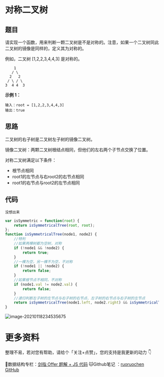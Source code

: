 # 对称二叉树

## 题目

请实现一个函数，用来判断一颗二叉树是不是对称的。注意，如果一个二叉树同此二叉树的镜像是同样的，定义其为对称的。

例如，二叉树 [1,2,2,3,4,4,3] 是对称的。

```
    1
   / \
  2   2
 / \ / \
3  4 4  3
```

**示例 1：**

```
输入：root = [1,2,2,3,4,4,3]
输出：true
```

## 思路

二叉树的右子树是二叉树左子树的镜像二叉树。

镜像二叉树：两颗二叉树根结点相同，但他们的左右两个子节点交换了位置。

对称二叉树满足以下条件：

- 根节点相同
- root1的左节点与右root2的右节点相同
- root1的右节点与root2的左节点相同

## 代码

`没想出来`

```js
var isSymmetric = function(root) {
    return isSymmetricalTree(root, root);
};
function isSymmetricalTree(node1, node2) {
    //特判
    //如果两棵树都为空树，对称
    if (!node1 && !node2) {
        return true;
    }
    //一棵为空，另一棵不为空，不对称
    if (!node1 || !node2) {
        return false;
    }
    //如果根节点不相同，不对称
    if (node1.val != node2.val) {
        return false;
    }
    //递归判断左子树的左节点与右子树的右节点、左子树的右节点与右子树的左节点
    return isSymmetricalTree(node1.left, node2.right) && isSymmetricalTree(node1.right, node2.left);
}
```

![image-20210118234535675](http://ruoruochen-img-bed.oss-cn-beijing.aliyuncs.com/img/image-20210118234535675.png)

# 更多资料

整理不易，若对您有帮助，请给个「关注+点赞」，您的支持是我更新的动力 👇

📖数据结构专栏：[剑指 Offer 题解 + JS 代码](https://blog.csdn.net/weixin_43786756/category_10716516.html) 
🐱Github笔记 ：[ruoruochen GitHub](https://github.com/ruoruochen/front-end-note)